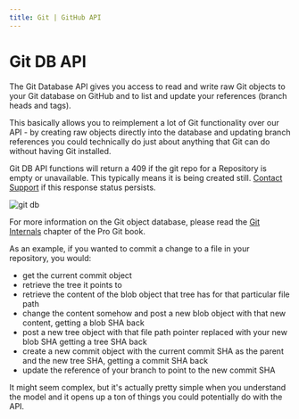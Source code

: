 ```yaml
---
title: Git | GitHub API
---
```


# Git DB API

The Git Database API gives you access to read and write raw Git objects
to your Git database on GitHub and to list and update your references
(branch heads and tags).

This basically allows you to reimplement a lot of Git functionality over
our API - by creating raw objects directly into the database and updating
branch references you could technically do just about anything that Git
can do without having Git installed.

Git DB API functions will return a 409 if the git repo for a Repository is empty
or unavailable.  This typically means it is being created still.  [Contact
Support](https://github.com/contact) if this response status persists.

![git db](http://git-scm.com/figures/18333fig0904-tn.png)

For more information on the Git object database, please read the 
<a href="http://progit.org/book/ch9-0.html">Git Internals</a> chapter of
the Pro Git book.

As an example, if you wanted to commit a change to a file in your
repository, you would:

* get the current commit object
* retrieve the tree it points to
* retrieve the content of the blob object that tree has for that particular file path
* change the content somehow and post a new blob object with that new content, getting a blob SHA back
* post a new tree object with that file path pointer replaced with your new blob SHA getting a tree SHA back
* create a new commit object with the current commit SHA as the parent and the new tree SHA, getting a commit SHA back
* update the reference of your branch to point to the new commit SHA

It might seem complex, but it's actually pretty simple when you understand
the model and it opens up a ton of things you could potentially do with the API.
